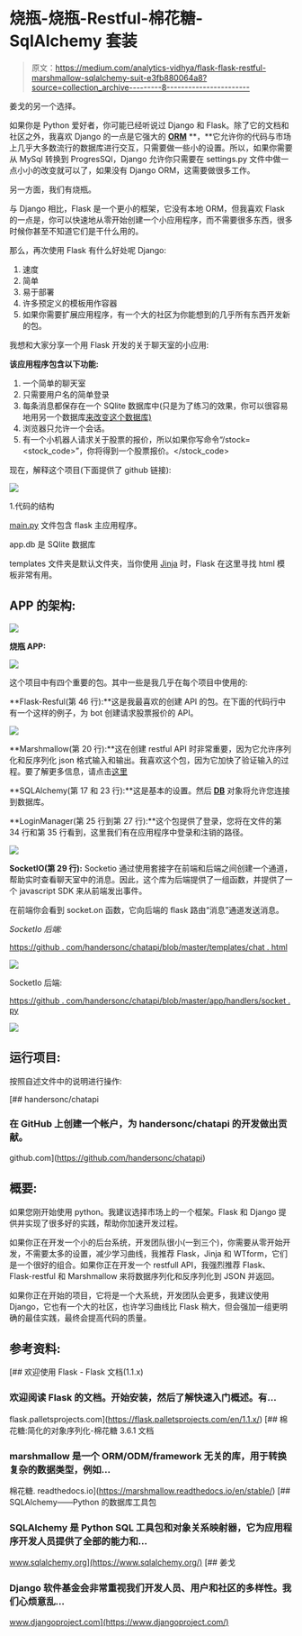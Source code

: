# 烧瓶-烧瓶-Restful-棉花糖- SqlAlchemy 套装

> 原文：<https://medium.com/analytics-vidhya/flask-flask-restful-marshmallow-sqlalchemy-suit-e3fb880064a8?source=collection_archive---------8----------------------->

姜戈的另一个选择。

如果你是 Python 爱好者，你可能已经听说过 Django 和 Flask。除了它的文档和社区之外，我喜欢 Django 的一点是它强大的 [**ORM**](https://en.wikipedia.org/wiki/Object-relational_mapping) **，**它允许你的代码与市场上几乎大多数流行的数据库进行交互，只需要做一些小的设置。所以，如果你需要从 MySql 转换到 ProgresSQl，Django 允许你只需要在 settings.py 文件中做一点小小的改变就可以了，如果没有 Django ORM，这需要做很多工作。

另一方面，我们有烧瓶。

与 Django 相比，Flask 是一个更小的框架，它没有本地 ORM，但我喜欢 Flask 的一点是，你可以快速地从零开始创建一个小应用程序，而不需要很多东西，很多时候你甚至不知道它们是干什么用的。

那么，再次使用 Flask 有什么好处呢 Django:

1.  速度
2.  简单
3.  易于部署
4.  许多预定义的模板用作容器
5.  如果你需要扩展应用程序，有一个大的社区为你能想到的几乎所有东西开发新的包。

我想和大家分享一个用 Flask 开发的关于聊天室的小应用:

**该应用程序包含以下功能:**

1.  一个简单的聊天室
2.  只需要用户名的简单登录
3.  每条消息都保存在一个 SQlite 数据库中(只是为了练习的效果，你可以很容易地用另一个数据库[来改变这个数据库)](https://github.com/handersonc/chatapi/blob/master/main.py#L17)
4.  浏览器只允许一个会话。
5.  有一个小机器人请求关于股票的报价，所以如果你写命令“/stock= <stock_code>”，你将得到一个股票报价。</stock_code>

现在，解释这个项目(下面提供了 github 链接):

![](img/b5d4a8cb51e5c38be98843dc51881159.png)

1.代码的结构

[main.py](https://github.com/handersonc/chatapi/blob/master/main.py) 文件包含 flask 主应用程序。

app.db 是 SQlite 数据库

templates 文件夹是默认文件夹，当你使用 [Jinja](https://jinja.palletsprojects.com/en/2.11.x/) 时，Flask 在这里寻找 html 模板非常有用。

## **APP 的架构:**

![](img/fc61361f8d29502a5cc40decd90511b9.png)

**烧瓶 APP:**

![](img/58843eac1a2abf59b815315871c2afd7.png)

这个项目中有四个重要的包。其中一些是我几乎在每个项目中使用的:

**Flask-Resful(第 46 行):**这是我最喜欢的创建 API 的包。在下面的代码行中有一个这样的例子，为 bot 创建请求股票报价的 API。

![](img/c8f84a453c44a7331b6d54db3a5a3965.png)

**Marshmallow(第 20 行):**这在创建 restful API 时非常重要，因为它允许序列化和反序列化 json 格式输入和输出。我喜欢这个包，因为它加快了验证输入的过程。要了解更多信息，请点击[这里](https://marshmallow.readthedocs.io/en/stable/)

**SQLAlchemy(第 17 和 23 行):**这是基本的设置。然后 [**DB**](https://github.com/handersonc/chatapi/blob/master/main.py#L15) 对象将允许您连接到数据库。

**LoginManager(第 25 行到第 27 行):**这个包提供了登录，您将在文件的第 34 行和第 35 行看到，这里我们有在应用程序中登录和注销的路径。

![](img/a95d8450c9727f645cd3905503d0b589.png)

**SocketIO(第 29 行):** Socketio 通过使用套接字在前端和后端之间创建一个通道，帮助实时查看聊天室中的消息。因此，这个库为后端提供了一组函数，并提供了一个 javascript SDK 来从前端发出事件。

在前端你会看到 socket.on 函数，它向后端的 flask 路由“消息”通道发送消息。

*SocketIo 后端:*

[https://github . com/handersonc/chatapi/blob/master/templates/chat . html](https://github.com/handersonc/chatapi/blob/master/templates/chat.html)

![](img/6e50fb6af3934bab453af6fac4ab4f4e.png)

SocketIo 后端:

[https://github . com/handersonc/chatapi/blob/master/app/handlers/socket . py](https://github.com/handersonc/chatapi/blob/master/app/handlers/socket.py)

![](img/7c996024c33f96f7e2476467bc6406c5.png)

## **运行项目:**

按照自述文件中的说明进行操作:

[](https://github.com/handersonc/chatapi) [## handersonc/chatapi

### 在 GitHub 上创建一个帐户，为 handersonc/chatapi 的开发做出贡献。

github.com](https://github.com/handersonc/chatapi) 

## **概要:**

如果您刚开始使用 python。我建议选择市场上的一个框架。Flask 和 Django 提供并实现了很多好的实践，帮助你加速开发过程。

如果你正在开发一个小的后台系统，开发团队很小(一到三个)，你需要从零开始开发，不需要太多的设置，减少学习曲线，我推荐 Flask，Jinja 和 WTform，它们是一个很好的组合。如果你正在开发一个 restfull API，我强烈推荐 Flask、Flask-restful 和 Marshmallow 来将数据序列化和反序列化到 JSON 并返回。

如果你正在开始的项目，它将是一个大系统，开发团队会更多，我建议使用 Django，它也有一个大的社区，也许学习曲线比 Flask 稍大，但会强加一组更明确的最佳实践，最终会提高代码的质量。

## 参考资料:

[](https://flask.palletsprojects.com/en/1.1.x/) [## 欢迎使用 Flask - Flask 文档(1.1.x)

### 欢迎阅读 Flask 的文档。开始安装，然后了解快速入门概述。有…

flask.palletsprojects.com](https://flask.palletsprojects.com/en/1.1.x/)  [## 棉花糖:简化的对象序列化-棉花糖 3.6.1 文档

### marshmallow 是一个 ORM/ODM/framework 无关的库，用于转换复杂的数据类型，例如…

棉花糖. readthedocs.io](https://marshmallow.readthedocs.io/en/stable/)  [## SQLAlchemy——Python 的数据库工具包

### SQLAlchemy 是 Python SQL 工具包和对象关系映射器，它为应用程序开发人员提供了全部的能力和…

www.sqlalchemy.org](https://www.sqlalchemy.org/) [](https://www.djangoproject.com/) [## 姜戈

### Django 软件基金会非常重视我们开发人员、用户和社区的多样性。我们心烦意乱…

www.djangoproject.com](https://www.djangoproject.com/)
